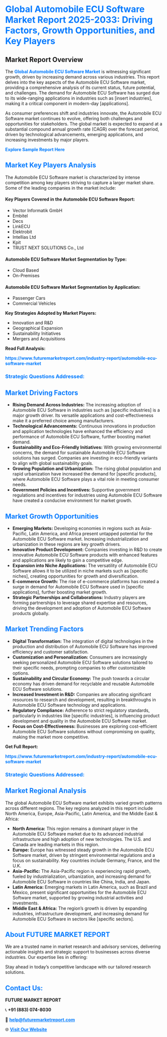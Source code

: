<h1 style="color: #007BFF;">Global Automobile ECU Software Market Report 2025-2033: Driving Factors, Growth Opportunities, and Key Players</h1>

<section id="overview">
<h2>Market Report Overview</h2>
<p>The <a href="https://www.futuremarketreport.com/industry-report/automobile-ecu-software-market" style="color: #007BFF; text-decoration: none;"><strong>Global Automobile ECU Software Market</strong></a> is witnessing significant growth, driven by increasing demand across various industries. This report delves into the key aspects of the Automobile ECU Software market, providing a comprehensive analysis of its current status, future potential, and challenges. The demand for Automobile ECU Software has surged due to its wide-ranging applications in industries such as [insert industries], making it a critical component in modern-day [applications].</p>
<p>As consumer preferences shift and industries innovate, the Automobile ECU Software market continues to evolve, offering both challenges and opportunities for stakeholders. The global market is expected to expand at a substantial compound annual growth rate (CAGR) over the forecast period, driven by technological advancements, emerging applications, and increasing investments by major players.</p>
</section>

<section id="overview">
<p><a href="https://www.futuremarketreport.com/request-sample/reportId=33114" style="color: #007BFF; text-decoration: none;"><strong>Explore Sample Report Here</strong></a></p>
</section>

<section id="key-players">
<h2 style="color: #007BFF;">Market Key Players Analysis</h2>
<p>The Automobile ECU Software market is characterized by intense competition among key players striving to capture a larger market share. Some of the leading companies in the market include:</p>
<h4>Key Players Covered in the Automobile ECU Software Report:</h4>
<ul><li>Vector Informatik GmbH</li><li>Embitel</li><li>Decs</li><li>LinkECU</li><li>Elektrobit</li><li>Intellias Ltd</li><li>Kpit</li><li>TRUST NEXT SOLUTIONS Co., Ltd</li></ul>
<h4>Automobile ECU Software Market Segmentation by Type:</h4>
<ul><li>Cloud Based</li><li>On-Premises</li></ul>

<h4>Automobile ECU Software Market Segmentation by Application:</h4>
<ul><li>Passenger Cars</li><li>Commercial Vehicles</li></ul>
<p><strong>Key Strategies Adopted by Market Players:</strong></p>
<ul>
<li>Innovation and R&D</li>
<li>Geographical Expansion</li>
<li>Sustainability Initiatives</li>
<li>Mergers and Acquisitions</li>
</ul>
</section>

<section>
<p><strong>Read Full Analysis: </strong></p><a href="https://www.futuremarketreport.com/industry-report/automobile-ecu-software-market" style="color: #007BFF; text-decoration: none;"><strong>https://www.futuremarketreport.com/industry-report/automobile-ecu-software-market</strong></a>
<h3 style="color: #007BFF;">Strategic Questions Addressed:</h3>
</section>

<section id="driving-factors">
<h2 style="color: #007BFF;">Market Driving Factors</h2>
<ul>
<li><strong>Rising Demand Across Industries:</strong> The increasing adoption of Automobile ECU Software in industries such as [specific industries] is a major growth driver. Its versatile applications and cost-effectiveness make it a preferred choice among manufacturers.</li>
<li><strong>Technological Advancements:</strong> Continuous innovations in production and application technologies have enhanced the efficiency and performance of Automobile ECU Software, further boosting market demand.</li>
<li><strong>Sustainability and Eco-Friendly Initiatives:</strong> With growing environmental concerns, the demand for sustainable Automobile ECU Software solutions has surged. Companies are investing in eco-friendly variants to align with global sustainability goals.</li>
<li><strong>Growing Population and Urbanization:</strong> The rising global population and rapid urbanization have increased the demand for [specific products], where Automobile ECU Software plays a vital role in meeting consumer needs.</li>
<li><strong>Government Policies and Incentives:</strong> Supportive government regulations and incentives for industries using Automobile ECU Software have created a conducive environment for market growth.</li>
</ul>
</section>

<section id="growth-opportunities">
<h2 style="color: #007BFF;">Market Growth Opportunities</h2>
<ul>
<li><strong>Emerging Markets:</strong> Developing economies in regions such as Asia-Pacific, Latin America, and Africa present untapped potential for the Automobile ECU Software market. Increasing industrialization and urbanization in these regions are key growth drivers.</li>
<li><strong>Innovative Product Development:</strong> Companies investing in R&D to create innovative Automobile ECU Software products with enhanced features and applications are likely to gain a competitive edge.</li>
<li><strong>Expansion into Niche Applications:</strong> The versatility of Automobile ECU Software allows it to be utilized in niche markets such as [specific niches], creating opportunities for growth and diversification.</li>
<li><strong>E-commerce Growth:</strong> The rise of e-commerce platforms has created a surge in demand for Automobile ECU Software used in [specific applications], further boosting market growth.</li>
<li><strong>Strategic Partnerships and Collaborations:</strong> Industry players are forming partnerships to leverage shared expertise and resources, driving the development and adoption of Automobile ECU Software products globally.</li>
</ul>
</section>

<section id="trending-factors">
<h2 style="color: #007BFF;">Market Trending Factors</h2>
<ul>
<li><strong>Digital Transformation:</strong> The integration of digital technologies in the production and distribution of Automobile ECU Software has improved efficiency and customer satisfaction.</li>
<li><strong>Customization and Personalization:</strong> Consumers are increasingly seeking personalized Automobile ECU Software solutions tailored to their specific needs, prompting companies to offer customizable options.</li>
<li><strong>Sustainability and Circular Economy:</strong> The push towards a circular economy has driven demand for recyclable and reusable Automobile ECU Software solutions.</li>
<li><strong>Increased Investment in R&D:</strong> Companies are allocating significant resources to research and development, resulting in breakthroughs in Automobile ECU Software technology and applications.</li>
<li><strong>Regulatory Compliance:</strong> Adherence to strict regulatory standards, particularly in industries like [specific industries], is influencing product development and quality in the Automobile ECU Software market.</li>
<li><strong>Focus on Cost-Effectiveness:</strong> Businesses are exploring cost-efficient Automobile ECU Software solutions without compromising on quality, making the market more competitive.</li>
</ul>
</section>

<section>
<p><strong>Get Full Report: </strong></p><a href="https://www.futuremarketreport.com/industry-report/automobile-ecu-software-market" style="color: #007BFF; text-decoration: none;"><strong>https://www.futuremarketreport.com/industry-report/automobile-ecu-software-market</strong></a>
<h3 style="color: #007BFF;">Strategic Questions Addressed:</h3>
</section>


<section id="regional-analysis">
<h2 style="color: #007BFF;">Market Regional Analysis</h2>
<p>The global Automobile ECU Software market exhibits varied growth patterns across different regions. The key regions analyzed in this report include North America, Europe, Asia-Pacific, Latin America, and the Middle East & Africa:</p>
<ul>
<li><strong>North America:</strong> This region remains a dominant player in the Automobile ECU Software market due to its advanced industrial infrastructure and high adoption of new technologies. The U.S. and Canada are leading markets in this region.</li>
<li><strong>Europe:</strong> Europe has witnessed steady growth in the Automobile ECU Software market, driven by stringent environmental regulations and a focus on sustainability. Key countries include Germany, France, and the U.K.</li>
<li><strong>Asia-Pacific:</strong> The Asia-Pacific region is experiencing rapid growth, fueled by industrialization, urbanization, and increasing demand for Automobile ECU Software in countries like China, India, and Japan.</li>
<li><strong>Latin America:</strong> Emerging markets in Latin America, such as Brazil and Mexico, present significant opportunities for the Automobile ECU Software market, supported by growing industrial activities and investments.</li>
<li><strong>Middle East & Africa:</strong> The region’s growth is driven by expanding industries, infrastructure development, and increasing demand for Automobile ECU Software in sectors like [specific sectors].</li>
</ul>
</section>

<footer>
<h2 style="color: #007BFF;">About FUTURE MARKET REPORT</h2>
<p>We are a trusted name in market research and advisory services, delivering actionable insights and strategic support to businesses across diverse industries. Our expertise lies in offering:</p>

<p>Stay ahead in today’s competitive landscape with our tailored research solutions.</p>

<h2 style="color: #007BFF;">Contact Us:</h2>
<p><strong>FUTURE MARKET REPORT</strong></p>
<p>📞 <strong>+91 (883) 074-8030</strong></p>
<p>📧 <strong><a href="mailto:help@futuremarketreport.com" style="color: #007BFF;">help@futuremarketreport.com</a></strong></p>
<p>🌐 <strong><a href="https://www.futuremarketreport.com/" style="color: #007BFF;">Visit Our Website</a></strong></p>
</footer>